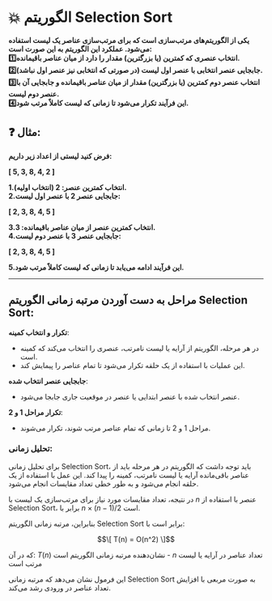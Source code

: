 # :collision: الگوریتم Selection Sort
**یکی از الگوریتم‌های مرتب‌سازی است که برای مرتب‌سازی عناصر یک لیست استفاده می‌شود. عملکرد این الگوریتم به این صورت است:**\
**:one:انتخاب عنصری که کمترین (یا بزرگترین) مقدار را دارد از میان عناصر باقیمانده.**\
**:two:جابجایی عنصر انتخابی با عنصر اول لیست (در صورتی که انتخابی نیز عنصر اول نباشد).**\
**:three:انتخاب عنصر دوم کمترین (یا بزرگترین) مقدار از میان عناصر باقیمانده و جابجایی آن با عنصر دوم لیست.**\
**:four:این فرآیند تکرار می‌شود تا زمانی که لیست کاملاً مرتب شود.**

 ## :question: مثال:
**فرض کنید لیستی از اعداد زیر داریم:**

**\[ 5, 3, 8, 4, 2 \]**

**1.انتخاب کمترین عنصر: 2 (انتخاب اولیه).**\
**2.جابجایی عنصر 2 با عنصر اول لیست:**

**\[ 2, 3, 8, 4, 5 \]**

**3.انتخاب کمترین عنصر از میان عناصر باقیمانده: 3.**\
**4.جابجایی عنصر 3 با عنصر دوم لیست:**

**\[ 2, 3, 8, 4, 5 \]**

**5.این فرآیند ادامه می‌یابد تا زمانی که لیست کاملاً مرتب شود.**

***
## مراحل به دست آوردن مرتبه زمانی الگوریتم Selection Sort:

 **تکرار و انتخاب کمینه**:
   - در هر مرحله، الگوریتم از آرایه یا لیست نامرتب، عنصری را انتخاب می‌کند که کمینه است.
   - این عملیات با استفاده از یک حلقه تکرار می‌شود تا تمام عناصر را پیمایش کند.

 **جابجایی عنصر انتخاب شده**:
   - عنصر انتخاب شده با عنصر ابتدایی یا عنصر در موقعیت جاری جابجا می‌شود.

 **تکرار مراحل 1 و 2**:
   - مراحل 1 و 2 تا زمانی که تمام عناصر مرتب شوند، تکرار می‌شوند.

### تحلیل زمانی:

برای تحلیل زمانی Selection Sort، باید توجه داشت که الگوریتم در هر مرحله باید از عناصر باقی‌مانده آرایه یا لیست نامرتب، کمینه را پیدا کند. این عمل با استفاده از یک حلقه انجام می‌شود و به طور خطی تعداد مقایسات انجام می‌شود.

در نتیجه، تعداد مقایسات مورد نیاز برای مرتب‌سازی یک لیست با $`n`$ عنصر با استفاده از Selection Sort، برابر با $`n × (n - 1) / 2`$ است.

بنابراین، مرتبه زمانی الگوریتم Selection Sort برابر است با:

$$\[ T(n) = O(n^2) \]$$

که در آن:
 $`T(n)`$ نشان‌دهنده مرتبه زمانی الگوریتم است -
 $`n`$ تعداد عناصر در آرایه یا لیست مرتب است

این فرمول نشان می‌دهد که مرتبه زمانی Selection Sort به صورت مربعی با افزایش تعداد عناصر در ورودی رشد می‌کند.


